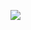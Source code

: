 ![](https://www.micoworker.com/sites/default/files/2017-07/diseno-y-desarrollo-de-aplicaciones-web_6.gif)


